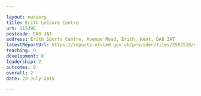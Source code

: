 ```yaml
---

layout: nursery
title: Erith Leisure Centre
urn: 115396
postcode: DA8 3AT
address: Erith Sports Centre, Avenue Road, Erith, Kent, DA8 3AT
latestReportUrl: https://reports.ofsted.gov.uk/provider/files/2502518/urn/115396.pdf
teaching: 0
development: 0
leadership: 2
outcomes: 0
overall: 2
date: 23 July 2015

---
```

